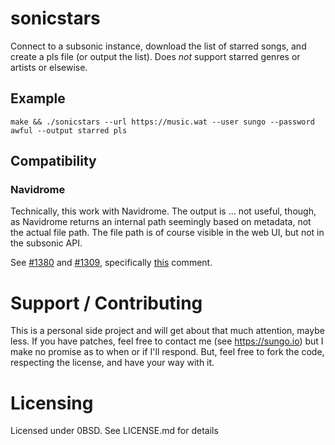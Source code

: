 # sonicstars

Connect to a subsonic instance, download the list of starred songs, and create a
pls file (or output the list). Does _not_ support starred genres or artists or
elsewise.

## Example

```
make && ./sonicstars --url https://music.wat --user sungo --password awful --output starred pls
```

## Compatibility

### Navidrome

Technically, this work with Navidrome. The output is ... not useful, though, as
Navidrome returns an internal path seemingly based on metadata, not the actual
file path. The file path is of course visible in the web UI, but not in the
subsonic API.

See [#1380](https://github.com/navidrome/navidrome/issues/1380) and
[#1309](https://github.com/navidrome/navidrome/issues/1309), specifically
[this](https://github.com/navidrome/navidrome/issues/1309#issuecomment-912753102)
comment.

# Support / Contributing

This is a personal side project and will get about that much attention, maybe
less. If you have patches, feel free to contact me (see https://sungo.io) but I
make no promise as to when or if I'll respond. But, feel free to fork the code,
respecting the license, and have your way with it.

# Licensing

Licensed under 0BSD. See LICENSE.md for details
